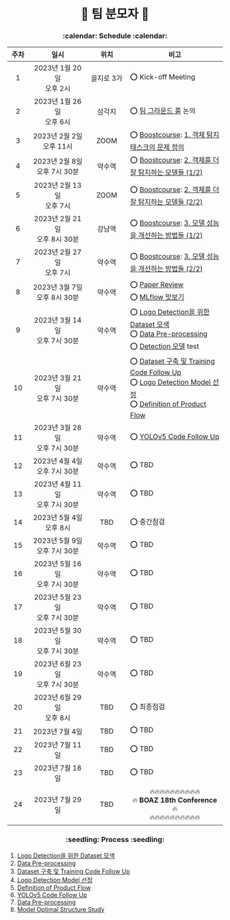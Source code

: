 <h1 align='center'> 🥸 팀 분모자 🥸 </h1>
<h3 align='center'>:calendar: Schedule :calendar:</h3>

<div align="center">

|**주차**|**일시**|**위치**|**비고**|
|:-:|:-:|:-:|-|
|1|2023년 1월 20일</br>오후 2시|을지로 3가|:o: Kick-off Meeting|
|2|2023년 1월 26일</br>오후 6시|삼각지|:o: [팀 그라운드 룰](https://zerohertz.notion.site/2f485a58de38472e9aee057a7957fcc9) 논의|
|3|2023년 2월 2일</br>오후 11시|ZOOM|:o: [Boostcourse](https://www.boostcourse.org/ai341/joinLectures/369549): [1. 객체 탐지 태스크의 문제 정의](https://github.com/Team-BoonMoSa/.github/blob/main/boostcourse/1%EC%A3%BC%EC%B0%A8_%EA%B9%80%EB%B3%B4%EA%B2%B8.pdf)|
|4|2023년 2월 8일</br>오후 7시 30분|약수역|:o: [Boostcourse](https://www.boostcourse.org/ai341/joinLectures/369549): [2. 객체를 더 잘 탐지하는 모델들 (1/2)](https://github.com/Team-BoonMoSa/.github/blob/main/boostcourse/2%EC%A3%BC%EC%B0%A8_%EC%9E%84%EC%84%9C%ED%98%84.pdf)|
|5|2023년 2월 13일</br>오후 7시|ZOOM|:o: [Boostcourse](https://www.boostcourse.org/ai341/joinLectures/369549): [2. 객체를 더 잘 탐지하는 모델들 (2/2)](https://github.com/Team-BoonMoSa/.github/blob/main/boostcourse/3%EC%A3%BC%EC%B0%A8_%EC%9A%B0%EC%95%84%EB%9D%BC.pdf)|
|6|2023년 2월 21일</br>오후 8시 30분|강남역|:o: [Boostcourse](https://www.boostcourse.org/ai341/joinLectures/369549): [3. 모델 성능을 개선하는 방법들 (1/2)](https://github.com/Team-BoonMoSa/.github/blob/main/boostcourse/4%EC%A3%BC%EC%B0%A8_%EC%98%A4%ED%9A%A8%EA%B7%BC.pdf)|
|7|2023년 2월 27일</br>오후 7시|약수역|:o: [Boostcourse](https://www.boostcourse.org/ai341/joinLectures/369549): [3. 모델 성능을 개선하는 방법들 (2/2)](https://github.com/Team-BoonMoSa/.github/blob/main/boostcourse/5%EC%A3%BC%EC%B0%A8_%EC%86%A1%EC%98%88%EC%A7%84.pdf)|
|8|2023년 3월 7일</br>오후 8시 30분|약수역|:o: [Paper Review](https://ieeexplore.ieee.org/document/9144794)</br>:o: [MLflow 맛보기](https://kyumcoding.tistory.com/14#comment21978661)|
|9|2023년 3월 14일</br>오후 7시 30분|약수역|:o: [Logo Detection을 위한 Dataset 모색](https://github.com/Team-BoonMoSa/PANPP/issues/1)</br>:o: [Data Pre-processing](https://github.com/Team-BoonMoSa/PANPP/issues/2)</br>:o: [Detection 모델](https://github.com/Team-BoonMoSa/PANPP) test|
|10|2023년 3월 21일</br>오후 7시 30분|약수역|:o: [Dataset 구축 및 Training Code Follow Up](https://github.com/Team-BoonMoSa/PANPP/issues/3)</br>:o: [Logo Detection Model 선정](https://github.com/Team-BoonMoSa/.github/issues/1)</br>:o: [Definition of Product Flow](https://github.com/Team-BoonMoSa/.github/issues/2)|
|11|2023년 3월 28일</br>오후 7시 30분|약수역|:o: [YOLOv5 Code Follow Up](https://github.com/Team-BoonMoSa/YOLOv5/issues/1)|
|12|2023년 4월 4일</br>오후 7시 30분|약수역|:o: TBD|
|13|2023년 4월 11일</br>오후 7시 30분|약수역|:o: TBD|
|14|2023년 5월 4일</br>오후 8시|TBD|:o: 중간점검|
|15|2023년 5월 9일</br>오후 7시 30분|약수역|:o: TBD|
|16|2023년 5월 16일</br>오후 7시 30분|약수역|:o: TBD|
|17|2023년 5월 23일</br>오후 7시 30분|약수역|:o: TBD|
|18|2023년 5월 30일</br>오후 7시 30분|약수역|:o: TBD|
|19|2023년 6월 23일</br>오후 7시 30분|약수역|:o: TBD|
|20|2023년 6월 29일</br>오후 8시|TBD|:o: 최종점검|
|21|2023년 7월 4일|TBD|:o: TBD|
|22|2023년 7월 11일|TBD|:o: TBD|
|23|2023년 7월 18일|TBD|:o: TBD|
|</br>24</br>&nbsp;&nbsp;&nbsp;&nbsp;&nbsp;&nbsp;&nbsp;&nbsp;|</br>2023년 7월 29일</br>&nbsp;&nbsp;&nbsp;&nbsp;&nbsp;&nbsp;&nbsp;&nbsp;&nbsp;&nbsp;&nbsp;&nbsp;&nbsp;&nbsp;&nbsp;&nbsp;&nbsp;&nbsp;&nbsp;&nbsp;&nbsp;&nbsp;&nbsp;&nbsp;&nbsp;&nbsp;&nbsp;|</br>TBD</br>&nbsp;&nbsp;&nbsp;&nbsp;&nbsp;&nbsp;&nbsp;&nbsp;&nbsp;&nbsp;&nbsp;&nbsp;&nbsp;&nbsp;&nbsp;&nbsp;&nbsp;&nbsp;|<div align="center">:fire::fire::fire::fire::fire::fire::fire::fire::fire::fire:</br>:fire: **BOAZ 18th Conference** :fire:</br>:fire::fire::fire::fire::fire::fire::fire::fire::fire::fire:</div>|
</div>

<h3 align='center'>:seedling: Process :seedling:</h3>

1. [Logo Detection을 위한 Dataset 모색](https://github.com/Team-BoonMoSa/PANPP/issues/1)
2. [Data Pre-processing](https://github.com/Team-BoonMoSa/PANPP/issues/2)
3. [Dataset 구축 및 Training Code Follow Up](https://github.com/Team-BoonMoSa/PANPP/issues/3)
4. [Logo Detection Model 선정](https://github.com/Team-BoonMoSa/.github/issues/1)
5. [Definition of Product Flow](https://github.com/Team-BoonMoSa/.github/issues/2)
6. [YOLOv5 Code Follow Up](https://github.com/Team-BoonMoSa/YOLOv5/issues/1)
7. [Data Pre-processing](https://github.com/Team-BoonMoSa/YOLOv5/issues/2)
8. [Model Optimal Structure Study](https://github.com/Team-BoonMoSa/YOLOv5/issues/4)
